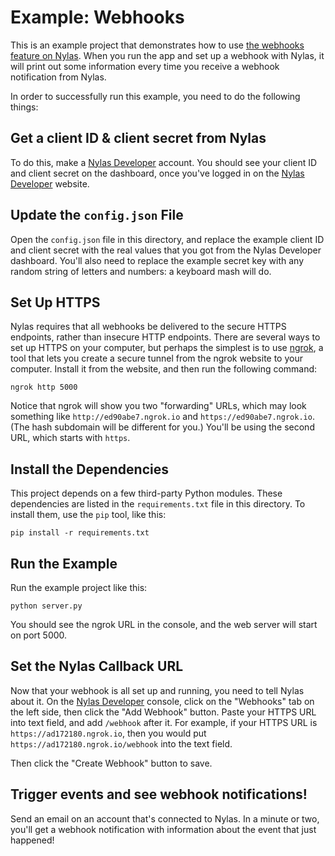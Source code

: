 # Example: Webhooks

This is an example project that demonstrates how to use
[the webhooks feature on Nylas](https://docs.nylas.com/reference#webhooks).
When you run the app and set up a webhook with Nylas, it will print out
some information every time you receive a webhook notification from Nylas.

In order to successfully run this example, you need to do the following things:

## Get a client ID & client secret from Nylas

To do this, make a [Nylas Developer](https://developer.nylas.com/) account.
You should see your client ID and client secret on the dashboard,
once you've logged in on the
[Nylas Developer](https://developer.nylas.com/) website.

## Update the `config.json` File

Open the `config.json` file in this directory, and replace the example
client ID and client secret with the real values that you got from the Nylas
Developer dashboard. You'll also need to replace the example secret key with
any random string of letters and numbers: a keyboard mash will do.

## Set Up HTTPS

Nylas requires that all webhooks be delivered to the secure HTTPS endpoints,
rather than insecure HTTP endpoints. There are several ways
to set up HTTPS on your computer, but perhaps the simplest is to use
[ngrok](https://ngrok.com), a tool that lets you create a secure tunnel
from the ngrok website to your computer. Install it from the website, and
then run the following command:

```
ngrok http 5000
```

Notice that ngrok will show you two "forwarding" URLs, which may look something
like `http://ed90abe7.ngrok.io` and `https://ed90abe7.ngrok.io`. (The hash
subdomain will be different for you.) You'll be using the second URL, which
starts with `https`.

## Install the Dependencies

This project depends on a few third-party Python modules.
These dependencies are listed in the `requirements.txt` file in this directory.
To install them, use the `pip` tool, like this:

```
pip install -r requirements.txt
```

## Run the Example

Run the example project like this:

```
python server.py
```

You should see the ngrok URL in the console, and the web server will start
on port 5000.

## Set the Nylas Callback URL

Now that your webhook is all set up and running, you need to tell
Nylas about it. On the [Nylas Developer](https://developer.nylas.com) console,
click on the "Webhooks" tab on the left side, then click the "Add Webhook"
button.
Paste your HTTPS URL into text field, and add `/webhook`
after it. For example, if your HTTPS URL is `https://ad172180.ngrok.io`, then
you would put `https://ad172180.ngrok.io/webhook` into the text field.

Then click the "Create Webhook" button to save.

## Trigger events and see webhook notifications!

Send an email on an account that's connected to Nylas. In a minute or two,
you'll get a webhook notification with information about the event that just
happened!
